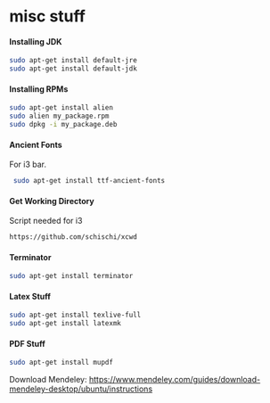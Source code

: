 # misc stuff

#### Installing JDK
```bash
sudo apt-get install default-jre
sudo apt-get install default-jdk
```

#### Installing RPMs
```bash
sudo apt-get install alien
sudo alien my_package.rpm
sudo dpkg -i my_package.deb
```
#### Ancient Fonts
For i3 bar.
```bash
 sudo apt-get install ttf-ancient-fonts
 ```
 
 #### Get Working Directory
 Script needed for i3
 ```bash
 https://github.com/schischi/xcwd
```

#### Terminator
```bash
sudo apt-get install terminator
```

#### Latex Stuff
```bash
sudo apt-get install texlive-full
sudo apt-get install latexmk
```

#### PDF Stuff
```bash
sudo apt-get install mupdf
```

Download Mendeley: https://www.mendeley.com/guides/download-mendeley-desktop/ubuntu/instructions
